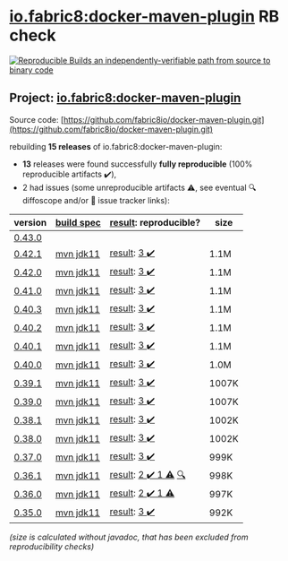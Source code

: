 [io.fabric8:docker-maven-plugin](https://central.sonatype.com/artifact/io.fabric8/docker-maven-plugin/0.42.1/versions) RB check
=======

[![Reproducible Builds](https://reproducible-builds.org/images/logos/rb.svg) an independently-verifiable path from source to binary code](https://reproducible-builds.org/)

## Project: [io.fabric8:docker-maven-plugin](https://central.sonatype.com/artifact/io.fabric8/docker-maven-plugin/0.42.1/versions)

Source code: [https://github.com/fabric8io/docker-maven-plugin.git](https://github.com/fabric8io/docker-maven-plugin.git)

rebuilding **15 releases** of io.fabric8:docker-maven-plugin:
- **13** releases were found successfully **fully reproducible** (100% reproducible artifacts :heavy_check_mark:),
- 2 had issues (some unreproducible artifacts :warning:, see eventual :mag: diffoscope and/or :memo: issue tracker links):

| version | [build spec](/BUILDSPEC.md) | [result](https://reproducible-builds.org/docs/jvm/): reproducible? | size |
| -- | --------- | ------ | -- |
| [0.43.0](https://central.sonatype.com/artifact/io.fabric8/docker-maven-plugin/0.43.0/pom) | | | |
| [0.42.1](https://central.sonatype.com/artifact/io.fabric8/docker-maven-plugin/0.42.1/pom) | [mvn jdk11](docker-maven-plugin-0.42.1.buildspec) | [result](docker-maven-plugin-0.42.1.buildinfo): [3 :heavy_check_mark: ](docker-maven-plugin-0.42.1.buildcompare) | 1.1M |
| [0.42.0](https://central.sonatype.com/artifact/io.fabric8/docker-maven-plugin/0.42.0/pom) | [mvn jdk11](docker-maven-plugin-0.42.0.buildspec) | [result](docker-maven-plugin-0.42.0.buildinfo): [3 :heavy_check_mark: ](docker-maven-plugin-0.42.0.buildcompare) | 1.1M |
| [0.41.0](https://central.sonatype.com/artifact/io.fabric8/docker-maven-plugin/0.41.0/pom) | [mvn jdk11](docker-maven-plugin-0.41.0.buildspec) | [result](docker-maven-plugin-0.41.0.buildinfo): [3 :heavy_check_mark: ](docker-maven-plugin-0.41.0.buildcompare) | 1.1M |
| [0.40.3](https://central.sonatype.com/artifact/io.fabric8/docker-maven-plugin/0.40.3/pom) | [mvn jdk11](docker-maven-plugin-0.40.3.buildspec) | [result](docker-maven-plugin-0.40.3.buildinfo): [3 :heavy_check_mark: ](docker-maven-plugin-0.40.3.buildcompare) | 1.1M |
| [0.40.2](https://central.sonatype.com/artifact/io.fabric8/docker-maven-plugin/0.40.2/pom) | [mvn jdk11](docker-maven-plugin-0.40.2.buildspec) | [result](docker-maven-plugin-0.40.2.buildinfo): [3 :heavy_check_mark: ](docker-maven-plugin-0.40.2.buildcompare) | 1.1M |
| [0.40.1](https://central.sonatype.com/artifact/io.fabric8/docker-maven-plugin/0.40.1/pom) | [mvn jdk11](docker-maven-plugin-0.40.1.buildspec) | [result](docker-maven-plugin-0.40.1.buildinfo): [3 :heavy_check_mark: ](docker-maven-plugin-0.40.1.buildcompare) | 1.1M |
| [0.40.0](https://central.sonatype.com/artifact/io.fabric8/docker-maven-plugin/0.40.0/pom) | [mvn jdk11](docker-maven-plugin-0.40.0.buildspec) | [result](docker-maven-plugin-0.40.0.buildinfo): [3 :heavy_check_mark: ](docker-maven-plugin-0.40.0.buildcompare) | 1.0M |
| [0.39.1](https://central.sonatype.com/artifact/io.fabric8/docker-maven-plugin/0.39.1/pom) | [mvn jdk11](docker-maven-plugin-0.39.1.buildspec) | [result](docker-maven-plugin-0.39.1.buildinfo): [3 :heavy_check_mark: ](docker-maven-plugin-0.39.1.buildcompare) | 1007K |
| [0.39.0](https://central.sonatype.com/artifact/io.fabric8/docker-maven-plugin/0.39.0/pom) | [mvn jdk11](docker-maven-plugin-0.39.0.buildspec) | [result](docker-maven-plugin-0.39.0.buildinfo): [3 :heavy_check_mark: ](docker-maven-plugin-0.39.0.buildcompare) | 1007K |
| [0.38.1](https://central.sonatype.com/artifact/io.fabric8/docker-maven-plugin/0.38.1/pom) | [mvn jdk11](docker-maven-plugin-0.38.1.buildspec) | [result](docker-maven-plugin-0.38.1.buildinfo): [3 :heavy_check_mark: ](docker-maven-plugin-0.38.1.buildcompare) | 1002K |
| [0.38.0](https://central.sonatype.com/artifact/io.fabric8/docker-maven-plugin/0.38.0/pom) | [mvn jdk11](docker-maven-plugin-0.38.0.buildspec) | [result](docker-maven-plugin-0.38.0.buildinfo): [3 :heavy_check_mark: ](docker-maven-plugin-0.38.0.buildcompare) | 1002K |
| [0.37.0](https://central.sonatype.com/artifact/io.fabric8/docker-maven-plugin/0.37.0/pom) | [mvn jdk11](docker-maven-plugin-0.37.0.buildspec) | [result](docker-maven-plugin-0.37.0.buildinfo): [3 :heavy_check_mark: ](docker-maven-plugin-0.37.0.buildcompare) | 999K |
| [0.36.1](https://central.sonatype.com/artifact/io.fabric8/docker-maven-plugin/0.36.1/pom) | [mvn jdk11](docker-maven-plugin-0.36.1.buildspec) | [result](docker-maven-plugin-0.36.1.buildinfo): [2 :heavy_check_mark:  1 :warning:](docker-maven-plugin-0.36.1.buildcompare) [:mag:](docker-maven-plugin-0.36.1.diffoscope) | 998K |
| [0.36.0](https://central.sonatype.com/artifact/io.fabric8/docker-maven-plugin/0.36.0/pom) | [mvn jdk11](docker-maven-plugin-0.36.0.buildspec) | [result](docker-maven-plugin-0.36.0.buildinfo): [2 :heavy_check_mark:  1 :warning:](docker-maven-plugin-0.36.0.buildcompare) | 997K |
| [0.35.0](https://central.sonatype.com/artifact/io.fabric8/docker-maven-plugin/0.35.0/pom) | [mvn jdk11](docker-maven-plugin-0.35.0.buildspec) | [result](docker-maven-plugin-0.35.0.buildinfo): [3 :heavy_check_mark: ](docker-maven-plugin-0.35.0.buildcompare) | 992K |

<i>(size is calculated without javadoc, that has been excluded from reproducibility checks)</i>
